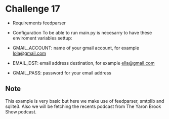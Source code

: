 # Challenge 17

* Requirements
feedparser

* Configuration
To be able to run main.py is necesarry to have these enviroment variables settup:
* GMAIL_ACCOUNT: name of your gmail account, for example lola@gmail.com
* EMAIL_DST: email address destination, for example ella@gmail.com
* GMAIL_PASS: password for your email address

## Note
This example is very basic but here we make use of feedparser, smtplib and sqlite3.
Also we will be fetching the recents podcast from The Yaron Brook Show podcast.
